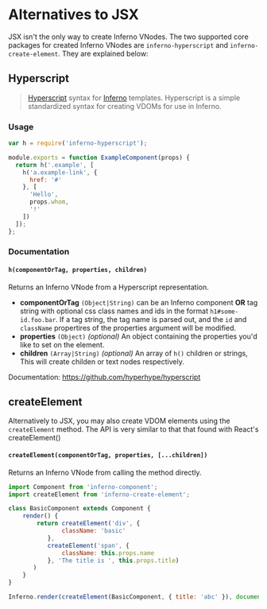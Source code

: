 # Alternatives to JSX

JSX isn't the only way to create Inferno VNodes. The two supported core packages for created
Inferno VNodes are `inferno-hyperscript` and `inferno-create-element`. They are explained below:

## Hyperscript

> [Hyperscript](https://github.com/hyperhype/hyperscript) syntax for [Inferno](https://github.com/trueadm/inferno) templates. Hyperscript is a simple standardized syntax for creating VDOMs for use in Inferno.

### Usage

```javascript
var h = require('inferno-hyperscript');

module.exports = function ExampleComponent(props) {
  return h('.example', [
    h('a.example-link', {
      href: '#'
    }, [
      'Hello',
      props.whom,
      '!'
    ])
  ]);
};
```

### Documentation

#### `h(componentOrTag, properties, children)`

Returns an Inferno VNode from a Hyperscript representation.

* **componentOrTag** `(Object|String)` can be an Inferno component **OR** tag string with optional css class names and ids in the format `h1#some-id.foo.bar`.
  If a tag string, the tag name is parsed out, and the `id` and `className` propertires of the properties argument will be modified.
* **properties** `(Object)` *(optional)* An object containing the properties you'd like to set on the element.
* **children** `(Array|String)` *(optional)* An array of `h()` children or strings, This will create childen or text nodes respectively.

Documentation: <https://github.com/hyperhype/hyperscript>

## createElement

Alternatively to JSX, you may also create VDOM elements using the `createElement` method. The API is very similar to that that found with React's createElement()

#### `createElement(componentOrTag, properties, [...children])`

Returns an Inferno VNode from calling the method directly.

```js
import Component from 'inferno-component';
import createElement from 'inferno-create-element';

class BasicComponent extends Component {
    render() {
        return createElement('div', {
               className: 'basic'
           },
           createElement('span', {
               className: this.props.name
           }, 'The title is ', this.props.title)
       )
    }
}

Inferno.render(createElement(BasicComponent, { title: 'abc' }), document.getElementById('root'));
```

